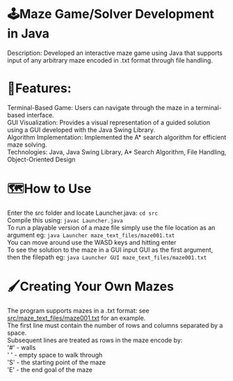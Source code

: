 # 🕹️Maze Game/Solver Development in Java
Description: Developed an interactive maze game using Java that supports input of any arbitrary maze encoded in .txt format through file handling.

# 🚀Features:
Terminal-Based Game: Users can navigate through the maze in a terminal-based interface.\
GUI Visualization: Provides a visual representation of a guided solution using a GUI developed with the Java Swing Library.\
Algorithm Implementation: Implemented the A* search algorithm for efficient maze solving.\
Technologies: Java, Java Swing Library, A* Search Algorithm, File Handling, Object-Oriented Design

# 🗺️How to Use
Enter the src folder and locate Launcher.java: `cd src`\
Compile this using: `javac Launcher.java`\
To run a playable version of a maze file simply use the file location as an argument eg: `java Launcher maze_text_files/maze001.txt`\
You can move around use the WASD keys and hitting enter\
To see the solution to the maze in a GUI input GUI as the first argument, then the filepath eg: `java Launcher GUI maze_text_files/maze001.txt`

# 🖌️Creating Your Own Mazes
The program supports mazes in a .txt format: see [src/maze_text_files/maze001.txt](src/maze_text_files/maze001.txt) for an example.\
The first line must contain the number of rows and columns separated by a space.\
Subsequent lines are treated as rows in the maze encode by:\
'#' - walls\
' ' - empty space to walk through\
'S' - the starting point of the maze\
'E' - the end goal of the maze
